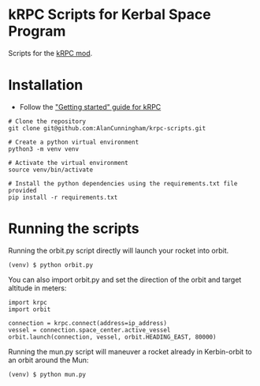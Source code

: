 # kRPC Scripts for Kerbal Space Program

Scripts for the [kRPC mod](https://krpc.github.io/krpc/).

# Installation
- Follow the ["Getting started" guide for kRPC](https://krpc.github.io/krpc/getting-started.html)
```
# Clone the repository
git clone git@github.com:AlanCunningham/krpc-scripts.git

# Create a python virtual environment
python3 -m venv venv

# Activate the virtual environment
source venv/bin/activate

# Install the python dependencies using the requirements.txt file provided
pip install -r requirements.txt
```

# Running the scripts
Running the orbit.py script directly will launch your rocket into orbit.
```
(venv) $ python orbit.py
```

You can also import orbit.py and set the direction of the orbit and target altitude in meters:
```
import krpc
import orbit

connection = krpc.connect(address=ip_address)
vessel = connection.space_center.active_vessel
orbit.launch(connection, vessel, orbit.HEADING_EAST, 80000)
```

Running the mun.py script will maneuver a rocket already in Kerbin-orbit to an orbit around the Mun:
 ```
(venv) $ python mun.py
```

